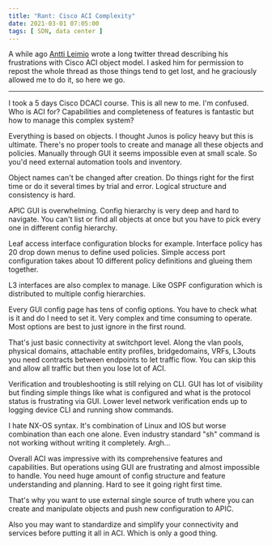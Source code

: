 ```yaml
---
title: "Rant: Cisco ACI Complexity"
date: 2021-03-01 07:05:00
tags: [ SDN, data center ]
---
```

A while ago [Antti Leimio](https://twitter.com/AnttiLeimio) wrote a long twitter thread describing his frustrations with Cisco ACI object model. I asked him for permission to repost the whole thread as those things tend to get lost, and he graciously allowed me to do it, so here we go.

---

I took a 5 days Cisco DCACI course. This is all new to me. I'm confused. Who is ACI for? Capabilities and completeness of features is fantastic but how to manage this complex system?
<!--more-->
Everything is based on objects. I thought Junos is policy heavy but this is ultimate. There's no proper tools to create and manage all these objects and policies. Manually through GUI it seems impossible even at small scale. So you'd need external automation tools and inventory. 

Object names can't be changed after creation. Do things right for the first time or do it several times by trial and error. Logical structure and consistency is hard. 

APIC GUI is overwhelming. Config hierarchy is very deep and hard to navigate. You can't list or find all objects at once but you have to pick every one in different config hierarchy. 
 
Leaf access interface configuration blocks for example. Interface policy has 20 drop down menus to define used policies. Simple access port configuration takes about 10 different policy definitions and glueing them together.

L3 interfaces are also complex to manage. Like OSPF configuration which is distributed to multiple config hierarchies.

Every GUI config page has tens of config options. You have to check what is it and do I need to set it. Very complex and time consuming to operate. Most options are best to just ignore in the first round. 

That's just basic connectivity at switchport level. Along the vlan pools, physical domains, attachable entity profiles, bridgedomains, VRFs, L3outs you need contracts between endpoints to let traffic flow. You can skip this and allow all traffic but then you lose lot of ACI. 

Verification and troubleshooting is still relying on CLI. GUI has lot of visibility but finding simple things like what is configured and what is the protocol status is frustrating via GUI. Lower level network verification ends up to logging device CLI and running show commands. 

I hate NX-OS syntax. It's combination of Linux and IOS but worse combination than each one alone. Even industry standard "sh" command is not working without writing it completely. Argh... 
 
Overall ACI was impressive with its comprehensive features and capabilities. But operations using GUI are frustrating and almost impossible to handle. You need huge amount of config structure and feature understanding and planning. Hard to see it going right first time. 

That's why you want to use external single source of truth where you can create and manipulate objects and push new configuration to APIC. 

Also you may want to standardize and simplify your connectivity and services before putting it all in ACI. Which is only a good thing. 
